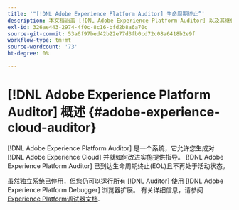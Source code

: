 ```yaml
---
title: '"[!DNL Adobe Experience Platform Auditor] 生命周期终止”'
description: 本文档涵盖 [!DNL Adobe Experience Platform Auditor] 以及其继任者。
exl-id: 326ae443-2974-4f0c-8c16-bfd2b8a6a70c
source-git-commit: 53a6f97bed42b22e77d3fb0cd72c08a6418b2e9f
workflow-type: tm+mt
source-wordcount: '73'
ht-degree: 0%

---
```


# [!DNL Adobe Experience Platform Auditor] 概述 {#adobe-experience-cloud-auditor}

[!DNL Adobe Experience Platform Auditor] 是一个系统，它允许您生成对 [!DNL Adobe Experience Cloud] 并就如何改进实施提供指导。 [!DNL Adobe Experience Platform Auditor] 已到达生命周期终止(EOL)且不再处于活动状态。

虽然独立系统已停用，但您仍可以运行所有 [!DNL Auditor] 使用 [!DNL Adobe Experience Platform Debugger] 浏览器扩展。 有关详细信息，请参阅 [Experience Platform调试器文档](https://experienceleague.adobe.com/docs/debugger/using-v2/experience-cloud-debugger.html).
